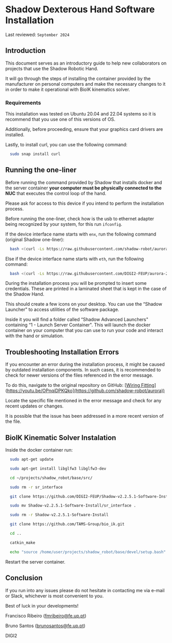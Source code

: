 # Shadow Dexterous Hand Software Installation

Last reviewed: `September 2024`

## Introduction

This document serves as an introductory guide to help new collaborators on projects that use the Shadow Robotic Hand.

It will go through the steps of installing the container provided by the manufacturer on personal computers and make the necessary changes to it in order to make it operational with BioIK kinematics solver.

### Requirements

This installation was tested on Ubuntu 20.04 and 22.04 systems so it is recommend that you use one of this versions of OS.

Additionally, before proceeding, ensure that your graphics card drivers are installed.

Lastly, to install curl, you can use the following command:
```bash
  sudo snap install curl
```

## Running the one-liner

Before running the command provided by Shadow that installs docker and the server container **your computer must be physically connected to the NUC** that executes the control loop of the hand.

Please ask for access to this device if you intend to perform the installation process.

Before running the one-liner, check how is the usb to ethernet adapter being recognized by your system, for this run `ifconfig`.

  If the device interface name starts with `enx`, run the following command (original Shadow one-liner):
  ```bash
    bash <(curl -Ls https://raw.githubusercontent.com/shadow-robot/aurora/v2.2.5.1/bin/run-ansible.sh) server_and_nuc_deploy --branch v2.2.5.1 --read-secure customer_key product=hand_e tag=noetic-v1.0.31 reinstall=true
  ```

  Else if the device interface name starts with `eth`, run the following command:
  ```bash
    bash <(curl -Ls https://raw.githubusercontent.com/DIGI2-FEUP/aurora-2.2.5.1/master/bin/run-ansible.sh) server_and_nuc_deploy --read-secure customer_key product=hand_e tag=noetic-v1.0.31 reinstall=true
  ```
During the installation process you will be prompted to insert some credentials. These are printed in a laminated sheet that is kept in the case of the Shadow Hand.

This should create a few icons on your desktop. You can use the “Shadow Launcher" to access utilities of the software package. 

Inside it you will find a folder called “Shadow Advanced Launchers" containing “1 - Launch Server Container". This will launch the docker container on your computer that you can use to run your code and interact with the hand or simulation.

## Troubleshooting Installation Errors

If you encounter an error during the installation process, it might be caused by outdated installation components. In such cases, it is recommended to check for newer versions of the files referenced in the error message.

To do this, navigate to the original repository on GitHub:
[[Wiring Fitting]([https://github.com/shadow-robot/aurora)](https://youtu.be/OPnqiDPKQko](https://github.com/shadow-robot/aurora))

Locate the specific file mentioned in the error message and check for any recent updates or changes.

It is possible that the issue has been addressed in a more recent version of the file.

## BioIK Kinematic Solver Instalation

Inside the docker container run:

  ```bash
    sudo apt-get update
  ```

  ```bash
    sudo apt-get install libglfw3 libglfw3-dev
  ```

  ```bash
    cd ~/projects/shadow_robot/base/src/
  ```

  ```bash
    sudo rm -r sr_interface
  ```

  ```bash
    git clone https://github.com/DIGI2-FEUP/Shadow-v2.2.5.1-Software-Install.git
  ```

  ```bash
    sudo mv Shadow-v2.2.5.1-Software-Install/sr_interface .
  ```

  ```bash
    sudo rm -r Shadow-v2.2.5.1-Software-Install
  ```

  ```bash
    git clone https://github.com/TAMS-Group/bio_ik.git
  ```

  ```bash
    cd ..
  ```

  ```bash
    catkin_make
  ```

  ```bash
    echo "source /home/user/projects/shadow_robot/base/devel/setup.bash" >> /home/user/.bashrc
  ```

Restart the server container.

## Conclusion

If you run into any issues please do not hesitate in contacting me via e-mail or Slack, whichever is most convenient to you.

Best of luck in your developments!


Francisco Ribeiro (fmribeiro@fe.up.pt)

Bruno Santos (brunosantos@fe.up.pt)

DIGI2
